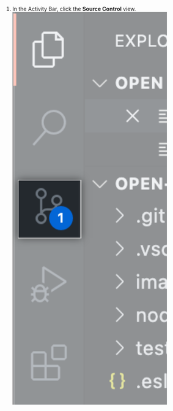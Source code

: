 1. In the Activity Bar, click the **Source Control** view.
![Source control view](/assets/images/help/codespaces/source-control-activity-bar-button.png)